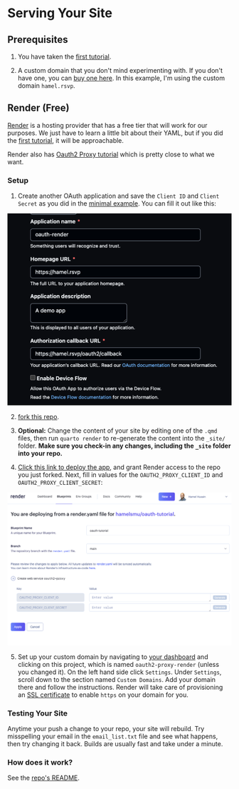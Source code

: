 # Serving Your Site

## Prerequisites

1. You have taken the [first tutorial](../local/README.md).

2. A custom domain that you don't mind experimenting with.  If you don't have one, you can [buy one here](https://domains.google.com). In this example, I'm using the custom domain `hamel.rsvp`.

## Render (Free)

[Render](https://render.com/) is a hosting provider that has a free tier that will work for our purposes.  We just have to learn a little bit about their YAML, but if you did the [first tutorial](../local/README.md), it will be approachable.

Render also has [Oauth2 Proxy tutorial](https://render.com/blog/password-protect-with-oauth2-proxy) which is pretty close to what we want.

### Setup

1. Create another OAuth application and save the `Client ID` and `Client Secret` as you did in the [minimal example](../local/README.md).  You can fill it out like this:

![](app_setup.png)

2. [fork this repo](https://github.com/hamelsmu/oauth-render-quarto/tree/main).

3. **Optional:** Change the content of your site by editing one of the `.qmd` files, then run `quarto render` to re-generate the content into the `_site/` folder.  **Make sure you check-in any changes, including the `_site` folder into your repo.**

4. [Click this link to deploy the app](https://dashboard.render.com/blueprints), and grant Render access to the repo you just forked.  Next, fill in values for the `OAUTH2_PROXY_CLIENT_ID` and `OAUTH2_PROXY_CLIENT_SECRET`:

![](render_blueprint.png)

5. Set up your custom domain by navigating to [your dashboard](https://dashboard.render.com/) and clicking on this project, which is named `oauth2-proxy-render` (unless you changed it). On the left hand side click `Settings`.  Under `Settings`, scroll down to the section named `Custom Domains`.  Add your domain there and follow the instructions.  Render will take care of provisioning an [SSL certificate](https://hamel.dev/notes/k8s/25-Ingress.html#how-does-https-work) to enable `https` on your domain for you.

### Testing Your Site

Anytime your push a change to your repo, your site will rebuild.  Try misspelling your email in the `email_list.txt` file and see what happens, then try changing it back.  Builds are usually fast and take under a minute.

### How does it work?

See the [repo's README](https://github.com/hamelsmu/oauth-render-quarto).



